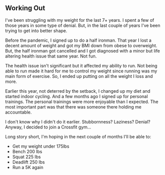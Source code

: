 ## Working Out

I've been struggling with my weight for the last 7+ years. I spent a few of those years in some type of denial. But, in the last couple of years I've been trying to get into better shape. 

Before the pandemic, I signed up to do a half ironman. That year I lost a decent amount of weight and got my BMI down from obese to overweight. But, the half ironman got cancelled and I got diagnosed with a minor but life altering health issue that same year. Not fun. 

The health issue isn't significant but it affected my ability to run. Not being able to run made it hard for me to control my weight since running was my main form of exercise. So, I ended up putting on all the weight I loss and more.

Earlier this year, not deterred by the setback, I changed up my diet and started indoor cycling. And a few months ago I signed up for personal trainings. The personal trainings were more enjoyable than I expected. The most important part was that there was someone there holding me accountable.

I don't know why I didn't do it earlier. Stubbornness? Laziness? Denial? Anyway, I decided to join a Crossfit gym...

Long story short, I'm hoping in the next couple of months I'll be able to:
- Get my weight under 175lbs
- Bench 200 lbs
- Squat 225 lbs
- Deadlift 250 lbs
- Run a 5K again